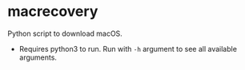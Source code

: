 # macrecovery
Python script to download macOS.
- Requires python3 to run. Run with `-h` argument to see all available arguments.
